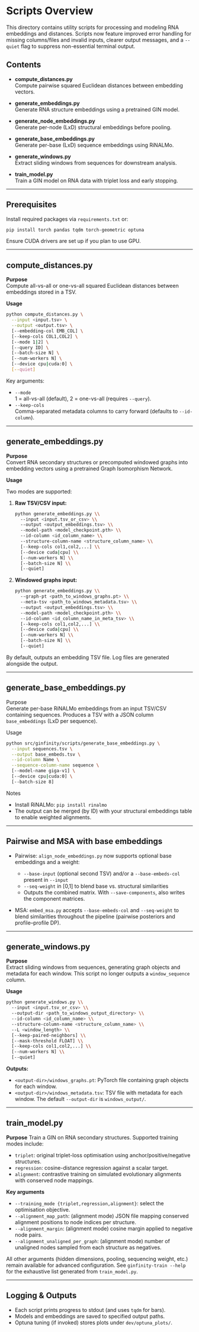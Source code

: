 # Scripts Overview

This directory contains utility scripts for processing and modeling RNA embeddings and distances. Scripts now feature improved error handling for missing columns/files and invalid inputs, clearer output messages, and a `--quiet` flag to suppress non-essential terminal output.

## Contents

- **compute_distances.py**  
  Compute pairwise squared Euclidean distances between embedding vectors.

- **generate_embeddings.py**  
  Generate RNA structure embeddings using a pretrained GIN model.

- **generate_node_embeddings.py**  
  Generate per-node (LxD) structural embeddings before pooling.

- **generate_base_embeddings.py**  
  Generate per-base (LxD) sequence embeddings using RiNALMo.

- **generate_windows.py**  
  Extract sliding windows from sequences for downstream analysis.

- **train_model.py**  
  Train a GIN model on RNA data with triplet loss and early stopping.

---

## Prerequisites

Install required packages via `requirements.txt` or:

```bash
pip install torch pandas tqdm torch-geometric optuna
```

Ensure CUDA drivers are set up if you plan to use GPU.

---

## compute_distances.py

**Purpose**  
Compute all-vs-all or one-vs-all squared Euclidean distances between embeddings stored in a TSV.

**Usage**

```bash
python compute_distances.py \
  --input <input.tsv> \
  --output <output.tsv> \
  [--embedding-col EMB_COL] \
  [--keep-cols COL1,COL2] \
  [--mode 1|2] \
  [--query ID] \
  [--batch-size N] \
  [--num-workers N] \
  [--device cpu|cuda:0] \
  [--quiet]
```

Key arguments:

- `--mode`  
  1 = all-vs-all (default), 2 = one-vs-all (requires `--query`).
- `--keep-cols`  
  Comma-separated metadata columns to carry forward (defaults to `--id-column`).

---

## generate_embeddings.py

**Purpose**  
Convert RNA secondary structures or precomputed windowed graphs into embedding vectors using a pretrained Graph Isomorphism Network.

**Usage**

Two modes are supported:

1.  **Raw TSV/CSV input:**
    ```bash
    python generate_embeddings.py \\
      --input <input.tsv_or_csv> \\
      --output <output_embeddings.tsv> \\
      --model-path <model_checkpoint.pth> \\
      --id-column <id_column_name> \\
      --structure-column-name <structure_column_name> \\
      [--keep-cols col1,col2,...] \\
      [--device cuda|cpu] \\
      [--num-workers N] \\
      [--batch-size N] \\
      [--quiet]
    ```

2.  **Windowed graphs input:**
    ```bash
    python generate_embeddings.py \\
      --graph-pt <path_to_windows_graphs.pt> \\
      --meta-tsv <path_to_windows_metadata.tsv> \\
      --output <output_embeddings.tsv> \\
      --model-path <model_checkpoint.pth> \\
      --id-column <id_column_name_in_meta_tsv> \\
      [--keep-cols col1,col2,...] \\
      [--device cuda|cpu] \\
      [--num-workers N] \\
      [--batch-size N] \\
      [--quiet]
    ```

By default, outputs an embedding TSV file. Log files are generated alongside the output.

---

## generate_base_embeddings.py

Purpose  
Generate per-base RiNALMo embeddings from an input TSV/CSV containing sequences. Produces a TSV with a JSON column `base_embeddings` (LxD per sequence).

Usage

```bash
python src/ginfinity/scripts/generate_base_embeddings.py \
  --input sequences.tsv \
  --output base_embeds.tsv \
  --id-column Name \
  --sequence-column-name sequence \
  [--model-name giga-v1] \
  [--device cpu|cuda:0] \
  [--batch-size 8]
```

Notes
- Install RiNALMo: `pip install rinalmo`
- The output can be merged (by ID) with your structural embeddings table to enable weighted alignments.

---

## Pairwise and MSA with base embeddings

- Pairwise: `align_node_embeddings.py` now supports optional base embeddings and a weight:
  - `--base-input` (optional second TSV) and/or a `--base-embeds-col` present in `--input`
  - `--seq-weight` in [0,1] to blend base vs. structural similarities
  - Outputs the combined matrix. With `--save-components`, also writes the component matrices.

- MSA: `embed_msa.py` accepts `--base-embeds-col` and `--seq-weight` to blend similarities throughout the pipeline (pairwise posteriors and profile–profile DP).

---

## generate_windows.py

**Purpose**  
Extract sliding windows from sequences, generating graph objects and metadata for each window. This script no longer outputs a `window_sequence` column.

**Usage**
```bash
python generate_windows.py \\
  --input <input.tsv_or_csv> \\
  --output-dir <path_to_windows_output_directory> \\
  --id-column <id_column_name> \\
  --structure-column-name <structure_column_name> \\
  --L <window_length> \\
  [--keep-paired-neighbors] \\
  [--mask-threshold FLOAT] \\
  [--keep-cols col1,col2,...] \\
  [--num-workers N] \\
  [--quiet]
```
**Outputs:**
- `<output-dir>/windows_graphs.pt`: PyTorch file containing graph objects for each window.
- `<output-dir>/windows_metadata.tsv`: TSV file with metadata for each window.
The default `--output-dir` is `windows_output/`.

---

## train_model.py

**Purpose**
Train a GIN on RNA secondary structures. Supported training modes include:

- `triplet`: original triplet-loss optimisation using anchor/positive/negative structures.
- `regression`: cosine-distance regression against a scalar target.
- `alignment`: contrastive training on simulated evolutionary alignments with conserved node mappings.

**Key arguments**

- `--training_mode {triplet,regression,alignment}`: select the optimisation objective.
- `--alignment_map_path`: (alignment mode) JSON file mapping conserved alignment positions to node indices per structure.
- `--alignment_margin`: (alignment mode) cosine margin applied to negative node pairs.
- `--alignment_unaligned_per_graph`: (alignment mode) number of unaligned nodes sampled from each structure as negatives.

All other arguments (hidden dimensions, pooling, sequencing weight, etc.) remain available for advanced configuration. See
`ginfinity-train --help` for the exhaustive list generated from `train_model.py`.

---

## Logging & Outputs

- Each script prints progress to stdout (and uses `tqdm` for bars).
- Models and embeddings are saved to specified output paths.
- Optuna tuning (if invoked) stores plots under `dev/optuna_plots/`.
